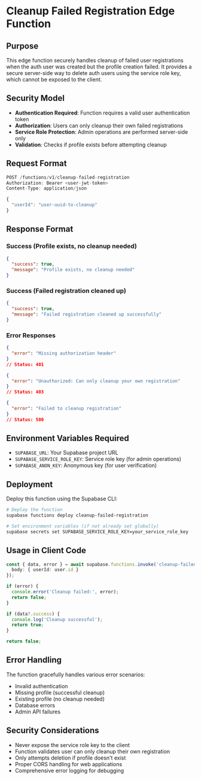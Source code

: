 # Cleanup Failed Registration Edge Function

## Purpose

This edge function securely handles cleanup of failed user registrations when the auth user was created but the profile creation failed. It provides a secure server-side way to delete auth users using the service role key, which cannot be exposed to the client.

## Security Model

- **Authentication Required**: Function requires a valid user authentication token
- **Authorization**: Users can only cleanup their own failed registrations
- **Service Role Protection**: Admin operations are performed server-side only
- **Validation**: Checks if profile exists before attempting cleanup

## Request Format

```typescript
POST /functions/v1/cleanup-failed-registration
Authorization: Bearer <user-jwt-token>
Content-Type: application/json

{
  "userId": "user-uuid-to-cleanup"
}
```

## Response Format

### Success (Profile exists, no cleanup needed)
```json
{
  "success": true,
  "message": "Profile exists, no cleanup needed"
}
```

### Success (Failed registration cleaned up)
```json
{
  "success": true,
  "message": "Failed registration cleaned up successfully"
}
```

### Error Responses
```json
{
  "error": "Missing authorization header"
}
// Status: 401

{
  "error": "Unauthorized: Can only cleanup your own registration"
}
// Status: 403

{
  "error": "Failed to cleanup registration"
}
// Status: 500
```

## Environment Variables Required

- `SUPABASE_URL`: Your Supabase project URL
- `SUPABASE_SERVICE_ROLE_KEY`: Service role key (for admin operations)
- `SUPABASE_ANON_KEY`: Anonymous key (for user verification)

## Deployment

Deploy this function using the Supabase CLI:

```bash
# Deploy the function
supabase functions deploy cleanup-failed-registration

# Set environment variables (if not already set globally)
supabase secrets set SUPABASE_SERVICE_ROLE_KEY=your_service_role_key
```

## Usage in Client Code

```typescript
const { data, error } = await supabase.functions.invoke('cleanup-failed-registration', {
  body: { userId: user.id }
});

if (error) {
  console.error('Cleanup failed:', error);
  return false;
}

if (data?.success) {
  console.log('Cleanup successful');
  return true;
}

return false;
```

## Error Handling

The function gracefully handles various error scenarios:
- Invalid authentication
- Missing profile (successful cleanup)
- Existing profile (no cleanup needed)  
- Database errors
- Admin API failures

## Security Considerations

- Never expose the service role key to the client
- Function validates user can only cleanup their own registration
- Only attempts deletion if profile doesn't exist
- Proper CORS handling for web applications
- Comprehensive error logging for debugging 